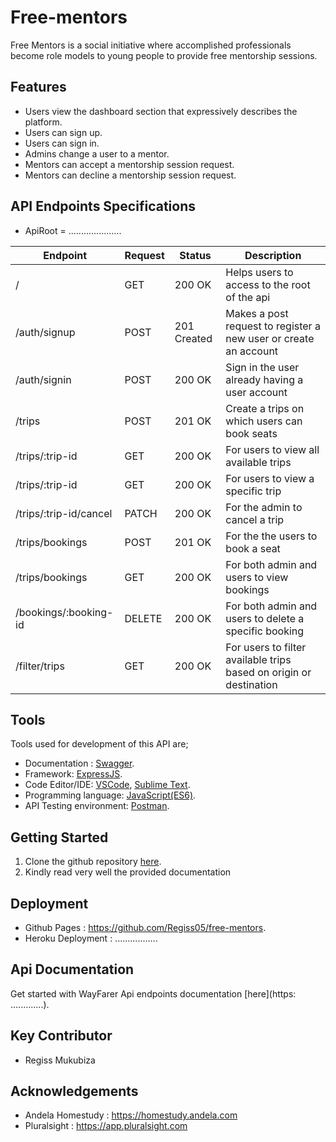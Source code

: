 # Free-mentors
Free Mentors is a social initiative where accomplished professionals become role models to young people to provide free mentorship sessions. 

## Features

- Users view the dashboard section that expressively describes the platform.
- Users can sign up.
- Users can sign in.
- Admins change a user to a mentor. 
- Mentors can accept a mentorship session request.  
- Mentors can decline a mentorship session request.  

## API Endpoints Specifications

- ApiRoot = .....................

| Endpoint | Request | Status | Description |
| --- | --- | --- | --- |
| / | GET | 200 OK | Helps users to access to the root of the api |
| /auth/signup | POST | 201 Created | Makes a post request to register a new user or create an account |
| /auth/signin | POST | 200 OK | Sign in the user already having a user account |
| /trips | POST | 201 OK | Create a trips on which users can book seats |
| /trips/:trip-id | GET | 200 OK | For users to view all available trips |
| /trips/:trip-id | GET | 200 OK | For users to view a specific trip |
| /trips/:trip-id/cancel | PATCH | 200 OK | For the admin to cancel a trip |
| /trips/bookings | POST | 201 OK | For the the users to book a seat |
| /trips/bookings | GET | 200 OK | For both admin and users to view bookings  |
| /bookings/:booking-id | DELETE | 200 OK | For both admin and users to delete a specific booking |
| /filter/trips | GET | 200 OK | For users to filter available trips based on origin or destination |


## Tools

Tools used for development of this API are;
- Documentation : [Swagger](https://swagger.io/).
- Framework: [ExpressJS](http://expressjs.com/).
- Code Editor/IDE: [VSCode](https://code.visualstudio.com), [Sublime Text](https://www.sublimetext.com/).
- Programming language: [JavaScript(ES6)](https://developer.mozilla.org/en-US/docs/Web/JavaScript/).
- API Testing environment: [Postman](https://www.getpostman.com).

## Getting Started

1. Clone the github repository [here](https://github.com/Regiss05/free-mentors). 
2. Kindly read very well the provided documentation

## Deployment

- Github Pages : https://github.com/Regiss05/free-mentors.
- Heroku Deployment : .................

## Api Documentation

Get started with WayFarer Api endpoints documentation [here](https: .............).

## Key Contributor

- Regiss Mukubiza

## Acknowledgements

- Andela Homestudy : https://homestudy.andela.com
- Pluralsight      : https://app.pluralsight.com
